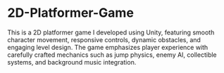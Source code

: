 # 2D-Platformer-Game
This is a 2D platformer game I developed using Unity, featuring smooth character movement, responsive controls, dynamic obstacles, and engaging level design. The game emphasizes player experience with carefully crafted mechanics such as jump physics, enemy AI, collectible systems, and background music integration.
